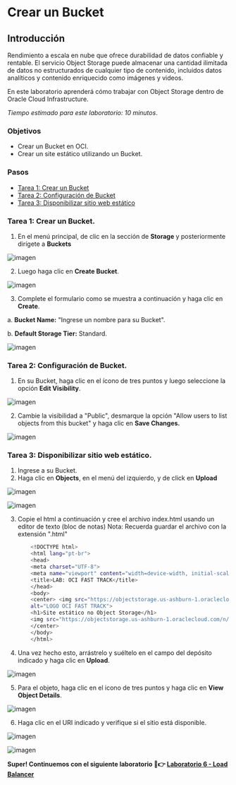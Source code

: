 # Crear un Bucket 
## Introducción

Rendimiento a escala en nube que ofrece durabilidad de datos confiable y rentable. El servicio Object Storage puede almacenar una cantidad ilimitada de datos no estructurados de cualquier tipo de contenido, incluidos datos analíticos y contenido enriquecido como imágenes y videos.

En este laboratorio aprenderá cómo trabajar con Object Storage dentro de Oracle Cloud Infrastructure.


*Tiempo estimado para este laboratorio: 10 minutos*.

### Objetivos

- Crear un Bucket en OCI.
- Crear un site estático utilizando un Bucket.

### Pasos
- [Tarea 1: Crear un Bucket](#tarea-1-crear-un-bucket)
- [Tarea 2: Configuración de Bucket](#tarea-2-configuración-de-bucket)
- [Tarea 3: Disponibilizar sitio web estático](#tarea-2-configuración-de-bucket)

### Tarea 1: Crear un Bucket.

1. En el menú principal, de clic en la sección de **Storage** y posteriormente dirígete a **Buckets** 

![imagen](../Lab5-ObjectStorage/Imagenes/bucket-1.png)

2.	Luego haga clic en **Create Bucket**.

![imagen](../Lab5-ObjectStorage/Imagenes/bucket-2.png)

3. Complete el formulario como se muestra a continuación y haga clic en **Create**.
   
a.	**Bucket Name:** "Ingrese un nombre para su Bucket".

b.	**Default Storage Tier:** Standard. 

![imagen](../Lab5-ObjectStorage/Imagenes/bucket-3.png)

### Tarea 2: Configuración de Bucket.
1.	En su Bucket, haga clic en el ícono de tres puntos y luego seleccione la opción **Edit Visibility**.

![imagen](../Lab5-ObjectStorage/Imagenes/bucket-4.png)

2.	Cambie la visibilidad a "Public", desmarque la opción "Allow users to list objects from this bucket" y haga clic en **Save Changes.**

![imagen](../Lab5-ObjectStorage/Imagenes/bucket-5.png)

### Tarea 3: Disponibilizar sitio web estático.

1. Ingrese a su Bucket.
2. Haga clic en **Objects**, en el menú del izquierdo, y de click en **Upload**
 
 ![imagen](../Lab5-ObjectStorage/Imagenes/bucket-6.png)

 ![imagen](../Lab5-ObjectStorage/Imagenes/bucket-7.png)

3.	Copie el html a continuación y cree el archivo index.html usando un editor de texto (bloc de notas) Nota: Recuerda guardar el archivo con la extensión ".html" 
    ```sh
        <!DOCTYPE html>
        <html lang="pt-br">
        <head>
        <meta charset="UTF-8">
        <meta name="viewport" content="width=device-width, initial-scale=1.0">
        <title>LAB: OCI FAST TRACK</title>
        </head>
        <body>
        <center> <img src="https://objectstorage.us-ashburn-1.oraclecloud.com/n/idpjrkxadvns/b/bucket-fast-track/o/ocifasttracklogo.jpg"
        alt="LOGO OCI FAST TRACK">
        <h1>Site estático no Object Storage</h1> 
        <img src="https://objectstorage.us-ashburn-1.oraclecloud.com/n/idpjrkxadvns/b/bucket-fast-track/o/site.gif"
        </center>   
        </body>
        </html>

    ```

4.	Una vez hecho esto, arrástrelo y suéltelo en el campo del depósito indicado y haga clic en **Upload**.

![imagen](../Lab5-ObjectStorage/Imagenes/bucket-8.png)


5.	Para el objeto, haga clic en el icono de tres puntos y haga clic en **View Object Details**.

![imagen](../Lab5-ObjectStorage/Imagenes/bucket-9.png)

6. Haga clic en el URI indicado y verifique si el sitio está disponible. 

![imagen](../Lab5-ObjectStorage/Imagenes/bucket-10.png)

![imagen](../Lab5-ObjectStorage/Imagenes/bucket-11.png)

**Super! Continuemos con el siguiente laboratorio 🤩👉 [Laboratorio 6 - Load Balancer](https://github.com/kapvar9/oci-FastTrack-infraestructura/blob/main/Lab6-LoadBalancer/Readme.md)**
   
